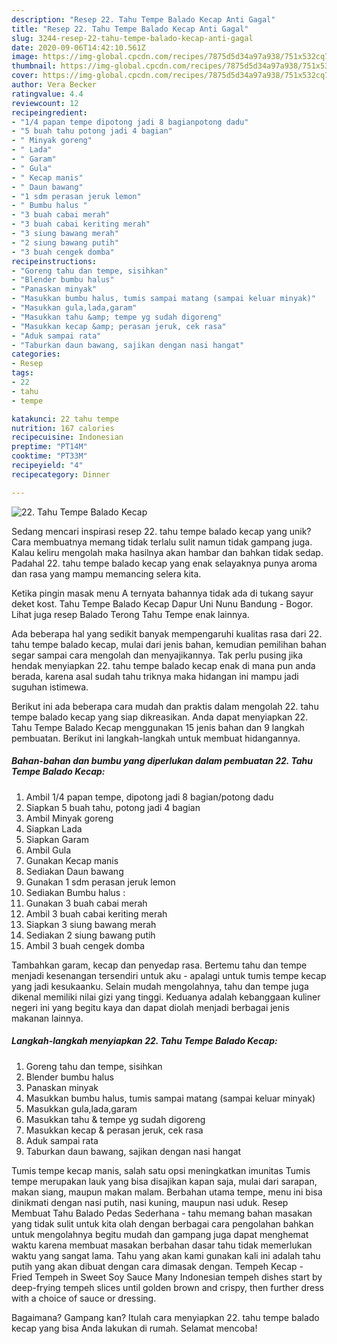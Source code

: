 ```yaml
---
description: "Resep 22. Tahu Tempe Balado Kecap Anti Gagal"
title: "Resep 22. Tahu Tempe Balado Kecap Anti Gagal"
slug: 3244-resep-22-tahu-tempe-balado-kecap-anti-gagal
date: 2020-09-06T14:42:10.561Z
image: https://img-global.cpcdn.com/recipes/7875d5d34a97a938/751x532cq70/22-tahu-tempe-balado-kecap-foto-resep-utama.jpg
thumbnail: https://img-global.cpcdn.com/recipes/7875d5d34a97a938/751x532cq70/22-tahu-tempe-balado-kecap-foto-resep-utama.jpg
cover: https://img-global.cpcdn.com/recipes/7875d5d34a97a938/751x532cq70/22-tahu-tempe-balado-kecap-foto-resep-utama.jpg
author: Vera Becker
ratingvalue: 4.4
reviewcount: 12
recipeingredient:
- "1/4 papan tempe dipotong jadi 8 bagianpotong dadu"
- "5 buah tahu potong jadi 4 bagian"
- " Minyak goreng"
- " Lada"
- " Garam"
- " Gula"
- " Kecap manis"
- " Daun bawang"
- "1 sdm perasan jeruk lemon"
- " Bumbu halus "
- "3 buah cabai merah"
- "3 buah cabai keriting merah"
- "3 siung bawang merah"
- "2 siung bawang putih"
- "3 buah cengek domba"
recipeinstructions:
- "Goreng tahu dan tempe, sisihkan"
- "Blender bumbu halus"
- "Panaskan minyak"
- "Masukkan bumbu halus, tumis sampai matang (sampai keluar minyak)"
- "Masukkan gula,lada,garam"
- "Masukkan tahu &amp; tempe yg sudah digoreng"
- "Masukkan kecap &amp; perasan jeruk, cek rasa"
- "Aduk sampai rata"
- "Taburkan daun bawang, sajikan dengan nasi hangat"
categories:
- Resep
tags:
- 22
- tahu
- tempe

katakunci: 22 tahu tempe 
nutrition: 167 calories
recipecuisine: Indonesian
preptime: "PT14M"
cooktime: "PT33M"
recipeyield: "4"
recipecategory: Dinner

---
```



![22. Tahu Tempe Balado Kecap](https://img-global.cpcdn.com/recipes/7875d5d34a97a938/751x532cq70/22-tahu-tempe-balado-kecap-foto-resep-utama.jpg)

Sedang mencari inspirasi resep 22. tahu tempe balado kecap yang unik? Cara membuatnya memang tidak terlalu sulit namun tidak gampang juga. Kalau keliru mengolah maka hasilnya akan hambar dan bahkan tidak sedap. Padahal 22. tahu tempe balado kecap yang enak selayaknya punya aroma dan rasa yang mampu memancing selera kita.

Ketika pingin masak menu A ternyata bahannya tidak ada di tukang sayur deket kost. Tahu Tempe Balado Kecap Dapur Uni Nunu Bandung - Bogor. Lihat juga resep Balado Terong Tahu Tempe enak lainnya.

Ada beberapa hal yang sedikit banyak mempengaruhi kualitas rasa dari 22. tahu tempe balado kecap, mulai dari jenis bahan, kemudian pemilihan bahan segar sampai cara mengolah dan menyajikannya. Tak perlu pusing jika hendak menyiapkan 22. tahu tempe balado kecap enak di mana pun anda berada, karena asal sudah tahu triknya maka hidangan ini mampu jadi suguhan istimewa.


Berikut ini ada beberapa cara mudah dan praktis dalam mengolah 22. tahu tempe balado kecap yang siap dikreasikan. Anda dapat menyiapkan 22. Tahu Tempe Balado Kecap menggunakan 15 jenis bahan dan 9 langkah pembuatan. Berikut ini langkah-langkah untuk membuat hidangannya.

<!--inarticleads1-->

##### Bahan-bahan dan bumbu yang diperlukan dalam pembuatan 22. Tahu Tempe Balado Kecap:

1. Ambil 1/4 papan tempe, dipotong jadi 8 bagian/potong dadu
1. Siapkan 5 buah tahu, potong jadi 4 bagian
1. Ambil  Minyak goreng
1. Siapkan  Lada
1. Siapkan  Garam
1. Ambil  Gula
1. Gunakan  Kecap manis
1. Sediakan  Daun bawang
1. Gunakan 1 sdm perasan jeruk lemon
1. Sediakan  Bumbu halus :
1. Gunakan 3 buah cabai merah
1. Ambil 3 buah cabai keriting merah
1. Siapkan 3 siung bawang merah
1. Sediakan 2 siung bawang putih
1. Ambil 3 buah cengek domba


Tambahkan garam, kecap dan penyedap rasa. Bertemu tahu dan tempe menjadi kesenangan tersendiri untuk aku - apalagi untuk tumis tempe kecap yang jadi kesukaanku. Selain mudah mengolahnya, tahu dan tempe juga dikenal memiliki nilai gizi yang tinggi. Keduanya adalah kebanggaan kuliner negeri ini yang begitu kaya dan dapat diolah menjadi berbagai jenis makanan lainnya. 

<!--inarticleads2-->

##### Langkah-langkah menyiapkan 22. Tahu Tempe Balado Kecap:

1. Goreng tahu dan tempe, sisihkan
1. Blender bumbu halus
1. Panaskan minyak
1. Masukkan bumbu halus, tumis sampai matang (sampai keluar minyak)
1. Masukkan gula,lada,garam
1. Masukkan tahu &amp; tempe yg sudah digoreng
1. Masukkan kecap &amp; perasan jeruk, cek rasa
1. Aduk sampai rata
1. Taburkan daun bawang, sajikan dengan nasi hangat


Tumis tempe kecap manis, salah satu opsi meningkatkan imunitas Tumis tempe merupakan lauk yang bisa disajikan kapan saja, mulai dari sarapan, makan siang, maupun makan malam. Berbahan utama tempe, menu ini bisa dinikmati dengan nasi putih, nasi kuning, maupun nasi uduk. Resep Membuat Tahu Balado Pedas Sederhana - tahu memang bahan masakan yang tidak sulit untuk kita olah dengan berbagai cara pengolahan bahkan untuk mengolahnya begitu mudah dan gampang juga dapat menghemat waktu karena membuat masakan berbahan dasar tahu tidak memerlukan waktu yang sangat lama. Tahu yang akan kami gunakan kali ini adalah tahu putih yang akan dibuat dengan cara dimasak dengan. Tempeh Kecap - Fried Tempeh in Sweet Soy Sauce Many Indonesian tempeh dishes start by deep-frying tempeh slices until golden brown and crispy, then further dress with a choice of sauce or dressing. 

Bagaimana? Gampang kan? Itulah cara menyiapkan 22. tahu tempe balado kecap yang bisa Anda lakukan di rumah. Selamat mencoba!
